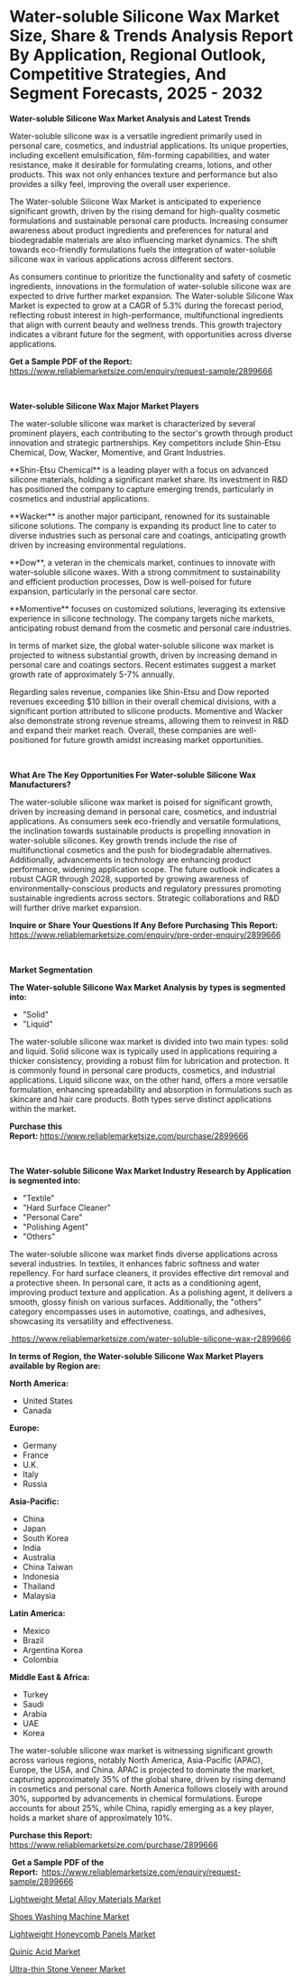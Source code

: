 <p><h1>Water-soluble Silicone Wax Market Size, Share & Trends Analysis Report By Application, Regional Outlook, Competitive Strategies, And Segment Forecasts, 2025 - 2032</h1></p><p><strong>Water-soluble Silicone Wax Market Analysis and Latest Trends</strong></p>
<p><p>Water-soluble silicone wax is a versatile ingredient primarily used in personal care, cosmetics, and industrial applications. Its unique properties, including excellent emulsification, film-forming capabilities, and water resistance, make it desirable for formulating creams, lotions, and other products. This wax not only enhances texture and performance but also provides a silky feel, improving the overall user experience.</p><p>The Water-soluble Silicone Wax Market is anticipated to experience significant growth, driven by the rising demand for high-quality cosmetic formulations and sustainable personal care products. Increasing consumer awareness about product ingredients and preferences for natural and biodegradable materials are also influencing market dynamics. The shift towards eco-friendly formulations fuels the integration of water-soluble silicone wax in various applications across different sectors.</p><p>As consumers continue to prioritize the functionality and safety of cosmetic ingredients, innovations in the formulation of water-soluble silicone wax are expected to drive further market expansion. The Water-soluble Silicone Wax Market is expected to grow at a CAGR of 5.3% during the forecast period, reflecting robust interest in high-performance, multifunctional ingredients that align with current beauty and wellness trends. This growth trajectory indicates a vibrant future for the segment, with opportunities across diverse applications.</p></p>
<p><strong>Get a Sample PDF of the Report:&nbsp;</strong> <a href="https://www.reliablemarketsize.com/enquiry/request-sample/2899666?utm_campaign=1932&utm_medium=2&utm_source=Github&utm_content=ia&utm_term=16032025&utm_id=water-soluble-silicone-wax">https://www.reliablemarketsize.com/enquiry/request-sample/2899666</a></p>
<p>&nbsp;</p>
<p><strong>Water-soluble Silicone Wax Major Market Players</strong></p>
<p><p>The water-soluble silicone wax market is characterized by several prominent players, each contributing to the sector's growth through product innovation and strategic partnerships. Key competitors include Shin-Etsu Chemical, Dow, Wacker, Momentive, and Grant Industries.</p><p>**Shin-Etsu Chemical** is a leading player with a focus on advanced silicone materials, holding a significant market share. Its investment in R&D has positioned the company to capture emerging trends, particularly in cosmetics and industrial applications. </p><p>**Wacker** is another major participant, renowned for its sustainable silicone solutions. The company is expanding its product line to cater to diverse industries such as personal care and coatings, anticipating growth driven by increasing environmental regulations.</p><p>**Dow**, a veteran in the chemicals market, continues to innovate with water-soluble silicone waxes. With a strong commitment to sustainability and efficient production processes, Dow is well-poised for future expansion, particularly in the personal care sector.</p><p>**Momentive** focuses on customized solutions, leveraging its extensive experience in silicone technology. The company targets niche markets, anticipating robust demand from the cosmetic and personal care industries.</p><p>In terms of market size, the global water-soluble silicone wax market is projected to witness substantial growth, driven by increasing demand in personal care and coatings sectors. Recent estimates suggest a market growth rate of approximately 5-7% annually.</p><p>Regarding sales revenue, companies like Shin-Etsu and Dow reported revenues exceeding $10 billion in their overall chemical divisions, with a significant portion attributed to silicone products. Momentive and Wacker also demonstrate strong revenue streams, allowing them to reinvest in R&D and expand their market reach. Overall, these companies are well-positioned for future growth amidst increasing market opportunities.</p></p>
<p>&nbsp;</p>
<p><strong>What Are The Key Opportunities For Water-soluble Silicone Wax Manufacturers?</strong></p>
<p><p>The water-soluble silicone wax market is poised for significant growth, driven by increasing demand in personal care, cosmetics, and industrial applications. As consumers seek eco-friendly and versatile formulations, the inclination towards sustainable products is propelling innovation in water-soluble silicones. Key growth trends include the rise of multifunctional cosmetics and the push for biodegradable alternatives. Additionally, advancements in technology are enhancing product performance, widening application scope. The future outlook indicates a robust CAGR through 2028, supported by growing awareness of environmentally-conscious products and regulatory pressures promoting sustainable ingredients across sectors. Strategic collaborations and R&D will further drive market expansion.</p></p>
<p><strong>Inquire or Share Your Questions If Any Before Purchasing This Report:</strong> <a href="https://www.reliablemarketsize.com/enquiry/pre-order-enquiry/2899666?utm_campaign=1932&utm_medium=2&utm_source=Github&utm_content=ia&utm_term=16032025&utm_id=water-soluble-silicone-wax">https://www.reliablemarketsize.com/enquiry/pre-order-enquiry/2899666</a></p>
<p>&nbsp;</p>
<p><strong>Market Segmentation</strong></p>
<p><strong>The Water-soluble Silicone Wax Market Analysis by types is segmented into:</strong></p>
<p><ul><li>"Solid"</li><li>"Liquid"</li></ul></p>
<p><p>The water-soluble silicone wax market is divided into two main types: solid and liquid. Solid silicone wax is typically used in applications requiring a thicker consistency, providing a robust film for lubrication and protection. It is commonly found in personal care products, cosmetics, and industrial applications. Liquid silicone wax, on the other hand, offers a more versatile formulation, enhancing spreadability and absorption in formulations such as skincare and hair care products. Both types serve distinct applications within the market.</p></p>
<p><strong>Purchase this Report:&nbsp;</strong><a href="https://www.reliablemarketsize.com/purchase/2899666?utm_campaign=1932&utm_medium=2&utm_source=Github&utm_content=ia&utm_term=16032025&utm_id=water-soluble-silicone-wax">https://www.reliablemarketsize.com/purchase/2899666</a></p>
<p>&nbsp;</p>
<p><strong>The Water-soluble Silicone Wax Market Industry Research by Application is segmented into:</strong></p>
<p><ul><li>"Textile"</li><li>"Hard Surface Cleaner"</li><li>"Personal Care"</li><li>"Polishing Agent"</li><li>"Others"</li></ul></p>
<p><p>The water-soluble silicone wax market finds diverse applications across several industries. In textiles, it enhances fabric softness and water repellency. For hard surface cleaners, it provides effective dirt removal and a protective sheen. In personal care, it acts as a conditioning agent, improving product texture and application. As a polishing agent, it delivers a smooth, glossy finish on various surfaces. Additionally, the "others" category encompasses uses in automotive, coatings, and adhesives, showcasing its versatility and effectiveness.</p></p>
<p><a href="https://www.reliablemarketsize.com/water-soluble-silicone-wax-r2899666?utm_campaign=1932&utm_medium=2&utm_source=Github&utm_content=ia&utm_term=16032025&utm_id=water-soluble-silicone-wax">&nbsp;https://www.reliablemarketsize.com/water-soluble-silicone-wax-r2899666</a></p>
<p><strong>In terms of Region, the Water-soluble Silicone Wax Market Players available by Region are:</strong></p>
<p>
    <p> <strong> North America: </strong>
        <ul>
            <li>United States</li>
            <li>Canada</li>
        </ul>
        </p> 
    <p> <strong> Europe: </strong>
        <ul>
            <li>Germany</li>
            <li>France</li>
            <li>U.K.</li>
            <li>Italy</li>
            <li>Russia</li>
        </ul>
        </p> 
    <p> <strong> Asia-Pacific: </strong>
        <ul>
            <li>China</li>
            <li>Japan</li>
            <li>South Korea</li>
            <li>India</li>
            <li>Australia</li>
            <li>China Taiwan</li>
            <li>Indonesia</li>
            <li>Thailand</li>
            <li>Malaysia</li>
        </ul>
        </p> 
    <p> <strong> Latin America: </strong>
        <ul>
            <li>Mexico</li>
            <li>Brazil</li>
            <li>Argentina Korea</li>
            <li>Colombia</li>
        </ul>
        </p> 
    <p> <strong> Middle East & Africa: </strong>
        <ul>
            <li>Turkey</li>
            <li>Saudi</li>
            <li>Arabia</li>
            <li>UAE</li>
            <li>Korea</li>
        </ul>
    </p>
    </p>
<p><p>The water-soluble silicone wax market is witnessing significant growth across various regions, notably North America, Asia-Pacific (APAC), Europe, the USA, and China. APAC is projected to dominate the market, capturing approximately 35% of the global share, driven by rising demand in cosmetics and personal care. North America follows closely with around 30%, supported by advancements in chemical formulations. Europe accounts for about 25%, while China, rapidly emerging as a key player, holds a market share of approximately 10%.</p></p>
<p><strong>Purchase this Report: </strong><a href="https://www.reliablemarketsize.com/purchase/2899666?utm_campaign=1932&utm_medium=2&utm_source=Github&utm_content=ia&utm_term=16032025&utm_id=water-soluble-silicone-wax">https://www.reliablemarketsize.com/purchase/2899666</a></p>
<p>&nbsp;<strong>Get a Sample PDF of the Report:&nbsp;&nbsp;</strong><a href="https://www.reliablemarketsize.com/enquiry/request-sample/2899666?utm_campaign=1932&utm_medium=2&utm_source=Github&utm_content=ia&utm_term=16032025&utm_id=water-soluble-silicone-wax">https://www.reliablemarketsize.com/enquiry/request-sample/2899666</a></p>
<p><strong></strong></p>
<p><p><a href="https://github.com/shiahbuyerin/Market-Research-Report-List-1/blob/main/lightweight-metal-alloy-materials-market.md?utm_campaign=1932&utm_medium=2&utm_source=Github&utm_content=ia&utm_term=16032025&utm_id=water-soluble-silicone-wax">Lightweight Metal Alloy Materials Market</a></p><p><a href="https://github.com/yaldotiedegq/Market-Research-Report-List-1/blob/main/shoes-washing-machine-market.md?utm_campaign=1932&utm_medium=2&utm_source=Github&utm_content=ia&utm_term=16032025&utm_id=water-soluble-silicone-wax">Shoes Washing Machine Market</a></p><p><a href="https://github.com/maikefelanc3/Market-Research-Report-List-1/blob/main/lightweight-honeycomb-panels-market.md?utm_campaign=1932&utm_medium=2&utm_source=Github&utm_content=ia&utm_term=16032025&utm_id=water-soluble-silicone-wax">Lightweight Honeycomb Panels Market</a></p><p><a href="https://github.com/vimar16th/Market-Research-Report-List-7/blob/main/quinic-acid-market.md?utm_campaign=1932&utm_medium=2&utm_source=Github&utm_content=ia&utm_term=16032025&utm_id=water-soluble-silicone-wax">Quinic Acid Market</a></p><p><a href="https://github.com/fahieraudau9/Market-Research-Report-List-1/blob/main/ultra-thin-stone-veneer-market.md?utm_campaign=1932&utm_medium=2&utm_source=Github&utm_content=ia&utm_term=16032025&utm_id=water-soluble-silicone-wax">Ultra-thin Stone Veneer Market</a></p></p>